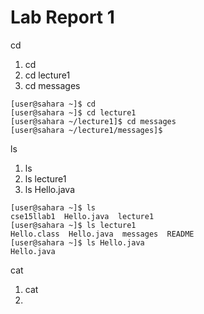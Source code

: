 # Lab Report 1

cd
1. cd
2. cd lecture1
3. cd messages

```
[user@sahara ~]$ cd
[user@sahara ~]$ cd lecture1
[user@sahara ~/lecture1]$ cd messages
[user@sahara ~/lecture1/messages]$
```

ls
1. ls
2. ls lecture1
3. ls Hello.java

```
[user@sahara ~]$ ls
cse15llab1  Hello.java  lecture1
[user@sahara ~]$ ls lecture1
Hello.class  Hello.java  messages  README
[user@sahara ~]$ ls Hello.java
Hello.java
```

cat
1. cat 
1. 
